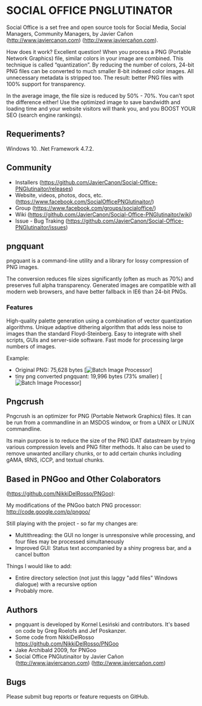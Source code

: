 ﻿# SOCIAL OFFICE PNGLUTINATOR #

Social Office is a set free and open source tools for Social Media, Social Managers, Community Managers, by Javier Cañon (http://www.javiercanon.com) (http://www.javiercañon.com).

How does it work?
Excellent question! When you process a PNG (Portable Network Graphics) file, similar colors in your image are combined. This technique is called “quantization”. By reducing the number of colors, 24-bit PNG files can be converted to much smaller 8-bit indexed color images. All unnecessary metadata is stripped too. The result: better PNG files with 100% support for transparency. 

In the average image, the file size is reduced by 50% - 70%. 
You can’t spot the difference either! Use the optimized image to save bandwidth and loading time and your website visitors will thank you, and you BOOST YOUR SEO (search engine rankings).


## Requeriments? ##

Windows 10.
.Net Framework 4.7.2.

## Community ##

* Installers (https://github.com/JavierCanon/Social-Office-PNGlutinaitor/releases)
* Website, videos, photos, docs, etc. (https://www.facebook.com/SocialOfficePNGlutinaitor/)
* Group (https://www.facebook.com/groups/socialoffice/)
* Wiki (https://github.com/JavierCanon/Social-Office-PNGlutinaitor/wiki)
* Issue - Bug Traking (https://github.com/JavierCanon/Social-Office-PNGlutinaitor/issues)

## pngquant ##
pngquant is a command-line utility and a library for lossy compression of PNG images.

The conversion reduces file sizes significantly (often as much as 70%) and preserves full alpha transparency. Generated images are compatible with all modern web browsers, and have better fallback in IE6 than 24-bit PNGs.

### Features ###

High-quality palette generation using a combination of vector quantization algorithms.
Unique adaptive dithering algorithm that adds less noise to images than the standard Floyd-Steinberg.
Easy to integrate with shell scripts, GUIs and server-side software.
Fast mode for processing large numbers of images.

Example:
* Original PNG: 75,628 bytes
[![Batch Image Processor](https://pngquant.org/Ducati_side_shadow.png)]	
* tiny png converted pngquant: 19,996 bytes (73% smaller)
[![Batch Image Processor](https://pngquant.org/Ducati_side_shadow-fs8.png)]


## Pngcrush ##
Pngcrush is an optimizer for PNG (Portable Network Graphics) files. It can be run from a commandline in an MSDOS window, or from a UNIX or LINUX commandline.

Its main purpose is to reduce the size of the PNG IDAT datastream by trying various compression levels and PNG filter methods. It also can be used to remove unwanted ancillary chunks, or to add certain chunks including gAMA, tRNS, iCCP, and textual chunks.


## Based in PNGoo and Other Colaborators ##

(https://github.com/NikkiDelRosso/PNGoo):

My modifications of the PNGoo batch PNG processor: http://code.google.com/p/pngoo/

Still playing with the project - so far my changes are:
- Multithreading: the GUI no longer is unresponsive while processing, and four files may be processed simultaneously
- Improved GUI: Status text accompanied by a shiny progress bar, and a cancel button


Things I would like to add:
- Entire directory selection (not just this laggy "add files" Windows dialogue) with a recursive option
- Probably more.


## Authors ##

* pngquant is developed by Kornel Lesiński and contributors. It's based on code by Greg Roelofs and Jef Poskanzer.
* Some code from NikkiDelRosso https://github.com/NikkiDelRosso/PNGoo
* Jake Archibald 2009, for PNGoo
* Social Office PNGlutinaitor by Javier Cañon (http://www.javiercanon.com) (http://www.javiercañon.com)

## Bugs ##
Please submit bug reports or feature requests on GitHub.